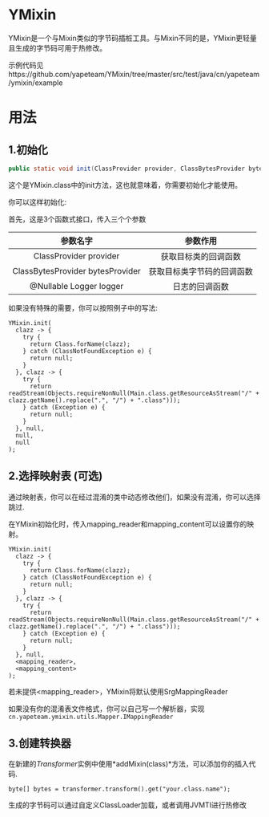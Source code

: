 # YMixin
YMixin是一个与Mixin类似的字节码插桩工具。与Mixin不同的是，YMixin更轻量且生成的字节码可用于热修改。

示例代码见https://github.com/yapeteam/YMixin/tree/master/src/test/java/cn/yapeteam/ymixin/example

# 用法

## 1.初始化

```java
public static void init(ClassProvider provider, ClassBytesProvider bytesProvider, @Nullable Logger logger);
```

这个是YMixin.class中的init方法，这也就意味着，你需要初始化才能使用。

你可以这样初始化:

首先，这是3个函数式接口，传入三个个参数

|               参数名字               |     参数作用      |
|:--------------------------------:|:-------------:|
|      ClassProvider provider      |  获取目标类的回调函数   |
| ClassBytesProvider bytesProvider | 获取目标类字节码的回调函数 |
|     @Nullable Logger logger      |    日志的回调函数    |

如果没有特殊的需要，你可以按照例子中的写法:

```
YMixin.init(
  clazz -> {
    try {
      return Class.forName(clazz);
    } catch (ClassNotFoundException e) {
      return null;
    }
  }, clazz -> {
    try {
      return readStream(Objects.requireNonNull(Main.class.getResourceAsStream("/" + clazz.getName().replace(".", "/") + ".class")));
    } catch (Exception e) {
      return null;
    }
  }, null,
  null,
  null
);
```

## 2.选择映射表 (可选)

通过映射表，你可以在经过混淆的类中动态修改他们，如果没有混淆，你可以选择跳过.

在YMixin初始化时，传入mapping_reader和mapping_content可以设置你的映射。

```
YMixin.init(
  clazz -> {
    try {
      return Class.forName(clazz);
    } catch (ClassNotFoundException e) {
      return null;
    }
  }, clazz -> {
    try {
      return readStream(Objects.requireNonNull(Main.class.getResourceAsStream("/" + clazz.getName().replace(".", "/") + ".class")));
    } catch (Exception e) {
      return null;
    }
  }, null,
  <mapping_reader>,
  <mapping_content>
);
```

若未提供<mapping_reader>，YMixin将默认使用SrgMappingReader

如果没有你的混淆表文件格式，你可以自己写一个解析器，实现`cn.yapeteam.ymixin.utils.Mapper.IMappingReader`

## 3.创建转换器

在新建的*Transformer*实例中使用*addMixin(class)*方法，可以添加你的插入代码.

```
byte[] bytes = transformer.transform().get("your.class.name");
```

生成的字节码可以通过自定义ClassLoader加载，或者调用JVMTI进行热修改
